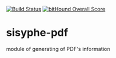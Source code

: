 [![Build Status](https://travis-ci.org/istex/sisyphe-pdf.svg?branch=master)](https://travis-ci.org/istex/sisyphe-pdf)
[![bitHound Overall Score](https://www.bithound.io/github/istex/sisyphe-pdf/badges/score.svg)](https://www.bithound.io/github/istex/sisyphe-pdf)

# sisyphe-pdf
module of generating of PDF's information
